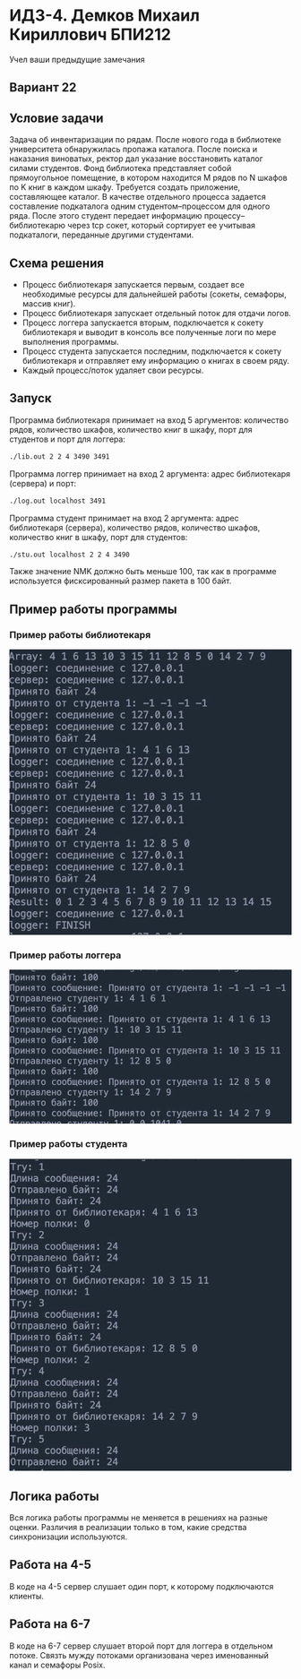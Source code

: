 # ИДЗ-4. Демков Михаил Кириллович БПИ212
Учел ваши предыдущие замечания
## Вариант 22
## Условие задачи
Задача об инвентаризации по рядам. После нового года в библиотеке университета обнаружилась пропажа каталога. После поиска и наказания виноватых, ректор дал указание восстановить каталог силами студентов. Фонд библиотека представляет собой прямоугольное помещение, в котором находится M рядов по N шкафов по K книг в каждом шкафу. Требуется создать приложение, составляющее каталог. В качестве отдельного процесса задается составление подкаталога одним студентом–процессом для одного ряда. После этого студент передает информацию процессу–библиотекарю через tcp сокет, который сортирует ее учитывая подкаталоги, переданные другими студентами.

## Схема решения
* Процесс библиотекаря запускается первым, создает все необходимые ресурсы для дальнейшей работы (сокеты, семафоры, массив книг).
* Процесс библиотекаря запускает отдельный поток для отдачи логов.
* Процесс логгера запускается вторым, подключается к сокету библиотекаря и выводит в консоль все полученные логи по мере выполнения программы.
* Процесс студента запускается последним, подключается к сокету библиотекаря и отправляет ему информацию о книгах в своем ряду.
* Каждый процесс/поток удаляет свои ресурсы.

## Запуск
Программа библиотекаря принимает на вход 5 аргументов: количество рядов, количество шкафов, количество книг в шкафу, порт для студентов и порт для логгера:

```markdown
./lib.out 2 2 4 3490 3491
```

Программа логгер принимает на вход 2 аргумента: адрес библиотекаря (сервера) и порт:

```markdown
./log.out localhost 3491
```

Программа студент принимает на вход 2 аргумента: адрес библиотекаря (сервера), количество рядов, количество шкафов, количество книг в шкафу, порт для студентов:

```markdown
./stu.out localhost 2 2 4 3490
```

Также значение NMK должно быть меньше 100, так как в программе используется фисксированный размер пакета в 100 байт.

## Пример работы программы

### Пример работы библиотекаря

![Скрин lib.jpg](lib.jpg)


### Пример работы логгера

![Скрин log.jpg](log.jpg)

### Пример работы студента

![Скрин stu.jpg](stu.jpg)

## Логика работы
Вся логика работы программы не меняется в решениях на разные оценки. Различия в реализации только в том, какие средства синхронизации используются.

## Работа на 4-5
В коде на 4-5 сервер слушает один порт, к которому подключаются клиенты.
## Работа на 6-7
В коде на 6-7 сервер слушает второй порт для логгера в отдельном потоке. Связть мужду потоками организована через именованный канал и семафоры Posix.